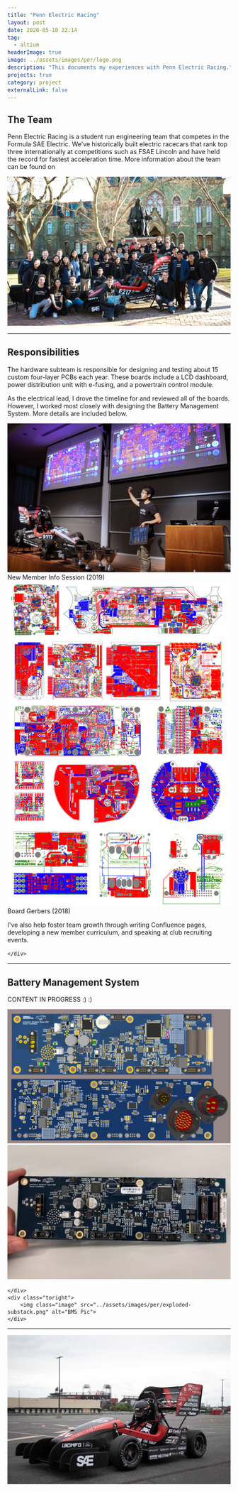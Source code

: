 ```yaml
---
title: "Penn Electric Racing"
layout: post
date: 2020-05-10 22:14
tag:
  - altium
headerImage: true
image: ../assets/images/per/logo.png
description: "This documents my experiences with Penn Electric Racing."
projects: true
category: project
externalLink: false
---
```


## The Team
Penn Electric Racing is a student run engineering team that competes in the
Formula SAE Electric. We've historically built electric racecars that
rank top three internationally at competitions such as FSAE Lincoln and
have held the record for fastest acceleration time. More information about the team can be found on
<!-- <a href="https://www.pennelectricracing.com/" target="_blank" rel="noopener noreferrer"> our website!</a> -->

![REV 5 Unveiling](../assets/images/per/unveiling.jpg "REV 5 Unveiling")

---
## Responsibilities
<div class="side-by-side">
    <div class="toleft">
        <p> The hardware subteam is responsible for designing and testing
            about 15 custom four-layer PCBs each year. These boards include
            a LCD dashboard, power distribution unit with e-fusing, and a
            powertrain control module.
        </p>
        <p> As the electrical lead, I drove the timeline for and reviewed
            all of the boards. However, I worked most closely with designing
            the Battery Management System. More details are included below.
        </p>
        <img class="image" src="../assets/images/per/info-session.jpg" alt="info session">
        <figcaption class="caption">New Member Info Session (2019)</figcaption>
    </div>
    <div class="toright">
        <img class="image" src="../assets/images/per/gerbers.png" alt="gerbers">
        <figcaption class="caption">Board Gerbers (2018)</figcaption>
        <p> </p>
        <p> I've also help foster team growth through writing Confluence
            pages, developing a new member curriculum, and speaking
            at club recruiting events.
        </p>

    </div>
</div>

---
## Battery Management System

CONTENT IN PROGRESS :) :)

<div class="side-by-side">
    <div class="toleft">
        <img class="image" src="../assets/images/per/bms-cad.jpg" alt="BMS CAD">
        <!-- <figcaption class="caption">BMS CAD</figcaption> -->
    </div>
    <div class="toright">
        <img class="image" src="../assets/images/per/bms-pic.jpg" alt="BMS Pic">
    </div>
</div>

<div class="side-by-side">
    <div class="toleft">

    </div>
    <div class="toright">
        <img class="image" src="../assets/images/per/exploded-substack.png" alt="BMS Pic">
    </div>
</div>

---
![REV 5](../assets/images/per/car.jpg "Me sitting in REV 5!")
